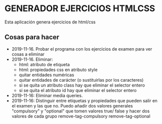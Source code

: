 # GENERADOR EJERCICIOS HTMLCSS

Esta aplicación genera ejercicios de html/css

## Cosas para hacer
-   2019-11-16. Probar el programa con los ejercicios de examen para ver cosas a eliminar
-   2019-11-16. Eliminar:
    -   html: atributo de etiqueta
    -   html: propiedades css en atributo style
    -   quitar entidades numéricas
    -   quitar entidades de carácter (o sustituirlas por los caracteres)
    -   si se quita un atributo class hay que eliminar el selector entero
    -   si se quita el atributo id hay que eliminar el selector entero
-   2019-11-16: Eliminar media queries.
-   2019-11-16: Distinguir entre etiquetas y propiedades que pueden salir en el examen y las que no. Puedo añadir dos valores generales "compulsory" y "optional" que tomen valores true/ false y hacer dos valores de cada grupo remove-tag-compulsory remove-tag-optional
